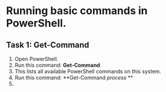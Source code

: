 # Running basic commands in PowerShell.

## Task 1: Get-Command
1. Open PowerShell.
1. Run this command: **Get-Command**
1. This lists all available PowerShell commands on this system.
1. Run this command: **Get-Command *process* **
1. 
